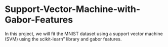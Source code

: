 # Support-Vector-Machine-with-Gabor-Features

In this project, we will fit the MNIST dataset using a support vector machine (SVM)  using the
scikit-learn” library and gabor features.

